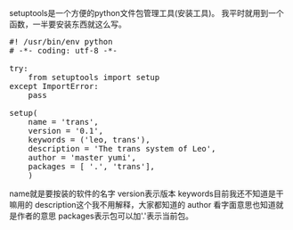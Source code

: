 setuptools是一个方便的python文件包管理工具(安装工具)。
我平时就用到一个函数，一半要安装东西就这么写。
<pre>
#! /usr/bin/env python
# -*- coding: utf-8 -*-

try:
    from setuptools import setup
except ImportError:
    pass

setup(
    name = 'trans',
    version = '0.1',
    keywords = ('leo, trans'),
    description = 'The trans system of Leo',
    author = 'master yumi',
    packages = [ '.', 'trans'], 
    )
</pre>

name就是要按装的软件的名字
version表示版本
keywords目前我还不知道是干嘛用的
description这个我不用解释，大家都知道的
author 看字面意思也知道就是作者的意思
packages表示包可以加'.'表示当前包。
